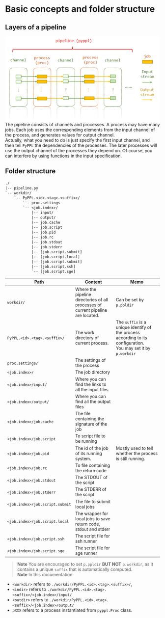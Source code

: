 # Basic concepts and folder structure

<!-- toc -->

## Layers of a pipeline
![Basic concepts](./concept.png)
The pipeline consists of channels and processes. A process may have many jobs. Each job uses the corresponding elements from the input channel of the process, and generates values for output channel.  
Actually, what you need to do is just specify the first input channel, and then tell `PyPPL` the dependencies of the processes. The later processes will use the output channel of the processes they depend on. Of course, you can interfere by using functions in the input specification.

## Folder structure
```
./
|-- pipeline.py
`-- workdir/
	`-- PyPPL.<id>.<tag>.<suffix>/
		`-- proc.settings
		`-- <job.index>/
			|-- input/
			|-- output/
			|-- job.cache
			|-- job.script
			|-- job.pid
			|-- job.rc
			|-- job.stdout
			|-- job.stderr
			|-- [job.script.submit]
			|-- [job.script.local]
			|-- [job.script.submit]
			|-- [job.script.ssh]
			`-- [job.script.sge]
```

| Path | Content | Memo |
|------|---------|------|
|`workdir/`|Where the pipeline directories of all processes of current pipeline are located.|Can be set by `p.ppldir`|
|`PyPPL.<id>.<tag>.<suffix>/`|The work directory of current process.|The `suffix` is a unique identify of the process according to its configuration.<br/>You may set it by `p.workdir`|
|`proc.settings/`|The settings of the process||
|`<job.index>/`|The job directory||
|`<job.index>/input/`|Where you can find the links to all the input files||
|`<job.index>/output/`|Where you can find all the output files||
|`<job.index>/job.cache`|The file containing the signature of the job||
|`<job.index>/job.script`|To script file to be running||
|`<job.index>/job.pid`|The id of the job of its running system.|Mostly used to tell whether the process is still running.|
|`<job.index>/job.rc`|To file containing the return code||
|`<job.index>/job.stdout`|The STDOUT of the script||
|`<job.index>/job.stderr`|The STDERR of the script||
|`<job.index>/job.script.submit`|The file to submit local jobs||
|`<job.index>/job.script.local`|The wrapper for local jobs to save return code, stdout and stderr||
|`<job.index>/job.script.ssh`|The script file for ssh runner||
|`<job.index>/job.script.sge`|The script file for sge runner||

> **Note** You are encouraged to set `p.ppldir` **BUT NOT** `p.workdir`, as it contains a unique `suffix` that is automatically computed.  
> **Note** In this documentation:
- `<workdir>` refers to `./workdir/PyPPL.<id>.<tag>.<suffix>/`, 
- `<indir>` refers to `./workdir/PyPPL.<id>.<tag>.<suffix>/<job.index>/input/`
- `<outdir>` refers to `./workdir/PyPPL.<id>.<tag>.<suffix>/<job.index>/output/` 
- `pXXX` refers to a process instantiated from `pyppl.Proc` class.